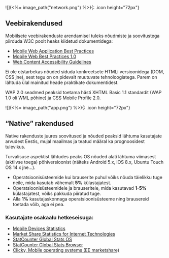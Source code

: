 <div class="left">
![](<%= image_path("network.png") %>){: .icon height="72px"}

## Veebirakendused

Mobiilsete veebirakenduste arendamisel tuleks nõudmiste ja soovitustega piirduda W3C poolt heaks kiidetud dokumentidega:

- [Mobile Web Application Best Practices](https://www.w3.org/TR/mwabp/)
- [Mobile Web Best Practices 1.0](https://www.w3.org/TR/mobile-bp/)
- [Web Content Accessibility Guidelines](https://www.w3.org/TR/WCAG20/)

Ei ole otstarbekas nõuded siduda konkreetsete HTMLi versioonidega (DOM, CSS jne), sest tegu on on pidevalt muutuvate tehnoloogiatega. Parem on lähtuda ülal mainitud heade praktikate dokumentidest.

WAP 2.0 seadmed peaksid toetama hästi XHTML Basic 1.1 standardit (WAP 1.0 oli WML põhine) ja CSS Mobile Profile 2.0.
</div>

<div class="right">
![](<%= image_path("app.png") %>){: .icon height="72px"}

## “Native” rakendused

Native rakenduste juures soovitused ja nõuded peaksid lähtuma kasutajate arvudest Eestis, mujal maailmas ja teatud määral ka
prognoosidest tulevikus.

Turvalisuse aspektist lähtudes peaks OS nõuded alati lähtuma viimasest (aktiivse toega) põhiversioonist (näiteks Android 5.x, iOS 8.x, Ubuntu Touch OS 14.x jne...).

- Operatsioonisüsteemide kui brauserite puhul võiks nõuda täielikku tuge neile, mida kasutab vähemalt **5%** külastajatest.
- Operatsioonisüsteemidele ja brauseritele, mida kasutavad **1-5%** külastajatest, võiks pakkuda piiratud tuge.
- Alla **1%** kasutajaskonnaga operatsioonisüsteeme ning brausereid toetada võib, aga ei pea.

### Kasutajate osakaalu hetkeseisuga:

- [Mobile Devices Statistics](http://www.w3schools.com/browsers/browsers_mobile.asp)
- [Market Share Statistics for Internet Technologies](http://www.netmarketshare.com/)
- [StatCounter Global Stats OS](http://gs.statcounter.com/#mobile+tablet-os-EE-monthly-201302-201402)
- [StatCounter Global Stats Browser](http://gs.statcounter.com/#mobile+tablet-browser-EE-monthly-201302-201402)
- [Clicky, Mobile operating systems (EE marketshare)](http://clicky.com/marketshare/ee/operating-systems/mobile/)
</div>
